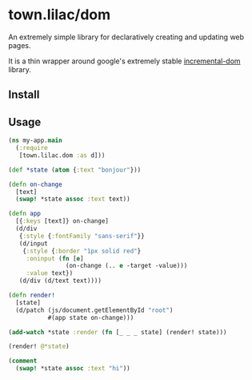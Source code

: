 # town.lilac/dom

An extremely simple library for declaratively creating and updating web pages.

It is a thin wrapper around google's extremely stable
[incremental-dom](https://github.com/google/incremental-dom) library.

## Install

## Usage

```clojure
(ns my-app.main
  (:require
   [town.lilac.dom :as d]))

(def *state (atom {:text "bonjour"}))

(defn on-change
  [text]
  (swap! *state assoc :text text))

(defn app
  [{:keys [text]} on-change]
  (d/div
   {:style {:fontFamily "sans-serif"}}
   (d/input
    {:style {:border "1px solid red"}
     :oninput (fn [e]
                (on-change (.. e -target -value)))
     :value text})
   (d/div (d/text text))))

(defn render!
  [state]
  (d/patch (js/document.getElementById "root")
           #(app state on-change)))

(add-watch *state :render (fn [_ _ _ state] (render! state)))

(render! @*state)

(comment
  (swap! *state assoc :text "hi"))
```
